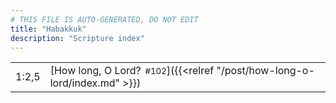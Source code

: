 ```yaml
---
# THIS FILE IS AUTO-GENERATED, DO NOT EDIT
title: "Habakkuk"
description: "Scripture index"
---
```


|  |  |
| --- | --- |
| 1:2,5 | [How long, O Lord?<span style="font-size:smaller; padding-left:0.5em;">#102</span>]({{<relref "/post/how-long-o-lord/index.md" >}}) |
